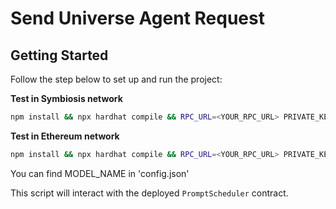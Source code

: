 # Send Universe Agent Request

## Getting Started

Follow the step below to set up and run the project:

**Test in Symbiosis  network**

```bash
npm install && npx hardhat compile && RPC_URL=<YOUR_RPC_URL> PRIVATE_KEY=<0xYOUR_PRIVATE_KEY> CHOSEN_MODEL=<MODEL_NAME> USER_PROMPT=<YOUR_PROMPT>  npm run sendUniverseAgentRequest:symbiosis_mainnet
```

**Test in Ethereum  network**

```bash
npm install && npx hardhat compile && RPC_URL=<YOUR_RPC_URL> PRIVATE_KEY=<0xYOUR_PRIVATE_KEY> CHOSEN_MODEL=<MODEL_NAME> USER_PROMPT=<YOUR_PROMPT>  npm run sendUniverseAgentRequest:ethereum_mainnet
```

You can find MODEL_NAME in 'config.json'

This script will interact with the deployed `PromptScheduler` contract.
